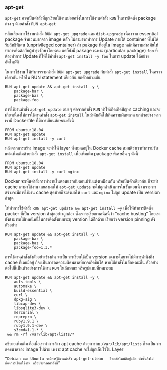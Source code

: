### **apt-get**

`apt-get` อาจเป็นคำสั่งที่ถูกเรียกใช้งานบ่อยครั้งในการใช้งานคำสั่ง `RUN` ในการติดตั้ง package ต่าง ๆ ด้วยคำสั่ง `RUN apt-get`

หลีกเลี่ยงการใช้งานคำสั่ง `RUN apt-get upgrade` และ `dist-upgrade` เนื่องจาก essential package จำนวนมากจาก image หลัก ไม่สามารถทำการ Update ภายใต้ container ที่ไม่ได้รับสิทธิพิเศษ (unprivileged container) ถ้า pakage ที่อยู่ใน image หลักมีความล่าสมัยให้ทำการติดต่อกับผู้บำรุงรักษาโดยตรง แต่ก็ยังมี pakage เฉพาะ (particular package) `foo` ที่ต้องทำการ Update ก็ให้ใช้คำสั่ง `apt-get install -y foo` ในการ update ได้อย่างอัตโนมัติ

ในการใช้งาน ให้ทำการรวมคำสั่ง `RUN apt-get upgrade` กับคำสั่ง `apt-get install` ในคราวเดียวกัน หรือใน RUN statement เดียวกัน ยกตัวอย่างเช่น

```
RUN apt-get update && apt-get install -y \
    package-bar \
    package-baz \
    package-foo
```
การใช้งานคำสั่ง `apt-get update` เฉย ๆ ต่อจากคำสั่ง `RUN` ทำให้เกิดเกิดปัญหา caching และจะเกี่ยวเนื่องให้การใช้งานคำสั่ง `apt-get install` ในลำดับถัดไปเกิดความผิดพลาด ยกตัวอย่าง หากเรามี Dockerfile   ที่มีการเขียนลักษณะดังนี้

```
FROM ubuntu:18.04
RUN apt-get update
RUN apt-get install -y curl
```

หลังจากการสร้าง image จะทำให้ layer ทั้งหมดอยู่ใน Docker cache
สมมติว่าเราทำการปรับแต่งเพิ่มเติมด้วยคำสั่ง `apt-get install` เพื่อเพิ่มเติม package พิเศษอื่น ๆ ดังนี้

```
FROM ubuntu:18.04
RUN apt-get update
RUN apt-get install -y curl nginx
```

Docker จะเห็นคำสั่งการทำงานในตอนแรกกับตอนปรับแต่งเหมือนกัน หรือเป็นตัวเดียวกัน ก็จะทำ cache เก่ามาใช้งาน เลยส่งผลให้ `apt-get update` จะไม่ถูกดำเนินการในขั้นตอนนี้ เพราะการสร้างจะมีการใช้งาน cache สุดท้ายก็จะส่งผลให้ `curl` และ `nginx` ไม่ถูก update เป็น version ล่าสุด

ให้ทำการใช้คำสั่ง `RUN apt-get update && apt-get install –y` เพื่อให้ทำการติดตั้ง packer ที่เป็น version ล่าสุดอย่างถูกต้อง ซึ่งเราจะเรียกเทคนิคนี้ว่า “cache busting” โดยเรายังสามารถใช้เทคนิคนี้ในการติดตั้งแบบระบุ version ได้อีกด้วย เรียกว่า version pinning ดังตัวอย่าง

```
RUN apt-get update && apt-get install -y \
    package-bar \
    package-baz \
    package-foo=1.3.*
```

การใช้งานคำสั่งดังตัวอย่างข้างต้น จะเป็นการเรียกใช้เป็น version เฉพาะโดยจะไม่มีการคำนึงถึง   cache ที่เคยมีอยู่ ก็จะเป็นการลดความผิดพลาดที่อาจเกิดขึ้นได้ หากใช้คำสั่งในลักษณะอื่น
ตัวอย่างต่อไปนี้เป็นตัวอย่างการใช้งาน `RUN` ในลักษณะ หรือรูปแบบที่เหมาะสม

```
RUN apt-get update && apt-get install -y \
    aufs-tools \
    automake \
    build-essential \
    curl \
    dpkg-sig \
    libcap-dev \
    libsqlite3-dev \
    mercurial \
    reprepro \
    ruby1.9.1 \
    ruby1.9.1-dev \
    s3cmd=1.1.* \
 && rm -rf /var/lib/apt/lists/*
```

อธิบายเพิ่มเติม คือเมื่อเราทำการล้าง apt cache ด้วยการลบ `/var/lib/apt/lists` ก็จะเป็นการลดขนาดของ image ไปด้วย เพราะ apt cache จะไม่ถูกเก็บไว้ใน Layer 

```
“Debian และ Ubuntu จะมีการใช้งานคำสั่ง apt-get-clean   โดยอัตโนมัติอยู่แล้ว ดังนั้นจึงไม่ต้องการเรียกใช้งาน หรือประกาศคำสั่งนี้”
```
